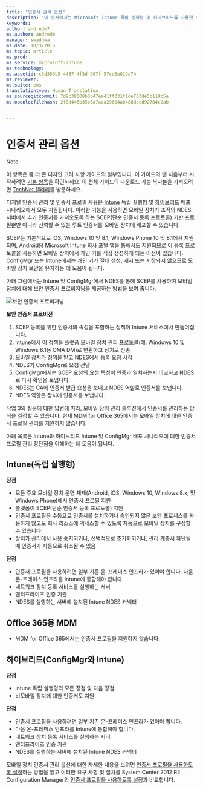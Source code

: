```yaml
---
title: "인증서 관리 옵션"
description: "이 문서에서는 Microsoft Intune 독립 실행형 및 하이브리드를 사용한 인증서 프로비전을 지원하기 위해 인증서 인프라를 계획 및 디자인하는 방법에 대한 의사 결정 요소를 제공합니다."
keywords: 
author: andredm7
ms.author: andredm
manager: swadhwa
ms.date: 10/3/2016
ms.topic: article
ms.prod: 
ms.service: microsoft-intune
ms.technology: 
ms.assetid: c3d350b5-4437-4f3d-907f-57ce6a819a74
ms.reviewer: 
ms.suite: ems
translationtype: Human Translation
ms.sourcegitcommit: 7d9c38008b5b47ea41ff331f1de763de5c119c5e
ms.openlocfilehash: 2f0d445b35c6a7aea29684a0488decd92784c2ab


---
```


# <a name="certificate-management-options"></a>인증서 관리 옵션

>[!NOTE]
>이 항목은 좀 더 큰 디자인 고려 사항 가이드의 일부입니다. 이 가이드의 맨 처음부터 시작하려면 [기본 항목](mdm-design-considerations-guide.md)을 확인하세요. 이 전체 가이드의 다운로드 가능 복사본을 가져오려면 [TechNet 갤러리](https://gallery.technet.microsoft.com/Mobile-Device-Management-7d401582)를 방문하세요.

디지털 인증서 관리 및 인증서 프로필 사용은 [Intune](/Intune/deploy-use/secure-resource-access-with-certificate-profiles) 독립 실행형 및 [하이브리드](https://technet.microsoft.com/library/dn261202.aspx) 배포 시나리오에서 모두 지원됩니다. 이러한 기능을 사용하면 모바일 장치가 조직의 NDES 서버에서 추가 인증서를 가져오도록 하는 SCEP(단순 인증서 등록 프로토콜) 기반 프로필뿐만 아니라 신뢰할 수 있는 루트 인증서를 모바일 장치에 배포할 수 있습니다.

SCEP는 기본적으로 iOS, Windows 10 및 8.1, Windows Phone 10 및 8.1에서 지원되며, Android용 Microsoft Intune 회사 포털 앱을 통해서도 지원되므로 이 등록 프로토콜을 사용하면 모바일 장치에서 개인 키를 직접 생성하게 되는 이점이 있습니다. ConfigMgr 또는 Intune에서는 개인 키가 절대 생성, 캐시 또는 저장되지 않으므로 모바일 장치 보안을 유지하는 데 도움이 됩니다.

아래 그림에서는 Intune 및 ConfigMgr에서 NDES를 통해 SCEP를 사용하여 모바일 장치에 대해 보안 인증서 프로비저닝을 제공하는 방법을 보여 줍니다.

![보안 인증서 프로비저닝](./media/MDM_Figure_07.png)

**보안 인증서 프로비전**

1. SCEP 등록을 위한 인증서의 속성을 포함하는 정책이 Intune 서비스에서 만들어집니다.
2. Intune에서 이 정책을 플랫폼 모바일 장치 관리 프로토콜(예: Windows 10 및 Windows 8.1용 OMA DM)로 변환하고 장치로 전송
3. 모바일 장치가 정책을 받고 NDES에서 등록 요청 시작
4. NDES가 ConfigMgr로 요청 전달
5. ConfigMgr에서는 SCEP 요청의 요청 특성이 인증과 일치하는지 비교하고 NDES로 다시 확인을 보냅니다.
6. NDES는 CA에 인증서 발급 요청을 보내고 NDES 역할로 인증서를 보냅니다.
7. NDES 역할은 장치에 인증서를 보냅니다.

작업 3의 질문에 대한 답변에 따라, 모바일 장치 관리 솔루션에서 인증서를 관리하는 방식을 결정할 수 있습니다. 현재 MDM for Office 365에서는 모바일 장치에 대한 인증서 프로필 관리를 지원하지 않습니다.

아래 목록은 Intune과 하이브리드 Intune 및 ConfigMgr 배포 시나리오에 대한 인증서 프로필 관리 장단점을 이해하는 데 도움이 됩니다.

## <a name="intune-standalone"></a>Intune(독립 실행형)

**장점**

- 모든 주요 모바일 장치 운영 체제(Android, iOS, Windows 10, Windows 8.x, 및 Windows Phone)에서 인증서 프로필 지원
- 플랫폼이 SCEP(단순 인증서 등록 프로토콜) 지원
- 인증서 프로필은 수동으로 인증서를 설치하거나 승인되지 않은 보안 프로세스를 사용하지 않고도 회사 리소스에 액세스할 수 있도록 자동으로 모바일 장치를 구성할 수 있습니다.
- 장치가 관리에서 사용 중지되거나, 선택적으로 초기화되거나, 관리 계층서 차단될 때 인증서가 자동으로 취소될 수 있음

**단점**

- 인증서 프로필을 사용하려면 일부 기존 온-프레미스 인프라가 있어야 합니다. 다음 온-프레미스 인프라를 Intune에 통합해야 합니다.
 - 네트워크 장치 등록 서비스를 실행하는 서버
 - 엔터프라이즈 인증 기관
 - NDES를 실행하는 서버에 설치된 Intune NDES 커넥터

## <a name="mdm-for-office-365"></a>Office 365용 MDM

- MDM for Office 365에서는 인증서 프로필을 지원하지 않습니다.

## <a name="hybrid-intune-with-configmgr"></a>하이브리드(ConfigMgr와 Intune)

**장점**

- Intune 독립 실행형의 모든 장점 및 다음 장점
 - 비모바일 장치에 대한 인증서도 지원

**단점**

- 인증서 프로필을 사용하려면 일부 기존 온-프레미스 인프라가 있어야 합니다.
- 다음 온-프레미스 인프라를 Intune에 통합해야 합니다.
 - 네트워크 장치 등록 서비스를 실행하는 서버
 - 엔터프라이즈 인증 기관
 - NDES를 실행하는 서버에 설치된 Intune NDES 커넥터

모바일 장치 인증서 관리 옵션에 대한 자세한 내용을 보려면 [인증서 프로필을 사용하도록 설정](/Intune/deploy-use/secure-resource-access-with-certificate-profiles)하는 방법을 읽고 이러한 요구 사항 및 절차를 System Center 2012 R2 Configuration Manager의 [인증서 프로필을 사용하도록 설정](https://technet.microsoft.com/library/dn261202.aspx)과 비교합니다.



<!--HONumber=Nov16_HO4-->


